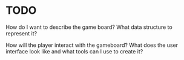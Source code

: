 # TODO

How do I want to describe the game board? What data structure to represent it?

How will the player interact with the gameboard? What does the user interface look like and what tools can I use to create it?

